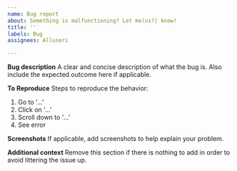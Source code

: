 ```yaml
---
name: Bug report
about: Something is malfunctioning? Let me(us?) know!
title: ''
labels: Bug
assignees: Alluseri

---
```


**Bug description**
A clear and concise description of what the bug is. Also include the expected outcome here if applicable.

**To Reproduce**
Steps to reproduce the behavior:
1. Go to '...'
2. Click on '...'
3. Scroll down to '...'
4. See error

**Screenshots**
If applicable, add screenshots to help explain your problem.

**Additional context**
Remove this section if there is nothing to add in order to avoid littering the issue up.
